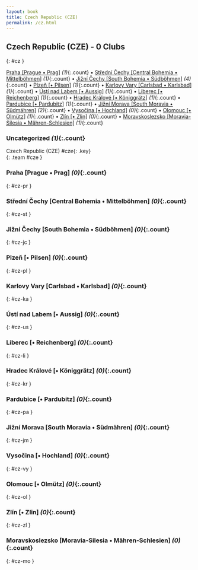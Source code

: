 ```yaml
---
layout: book
title: Czech Republic (CZE)
permalink: /cz.html
---
```


## Czech Republic (CZE) - 0 Clubs
{: #cz }






[Praha [Prague • Prag]](#cz-pr) _(1)_{:.count} • [Střední Čechy [Central Bohemia • Mittelböhmen]](#cz-st) _(1)_{:.count} • [Jižní Čechy [South Bohemia • Südböhmen]](#cz-jc) _(4)_{:.count} • [Plzeň [• Pilsen]](#cz-pl) _(1)_{:.count} • [Karlovy Vary [Carlsbad • Karlsbad]](#cz-ka) _(1)_{:.count} • [Ústí nad Labem [• Aussig]](#cz-us) _(1)_{:.count} • [Liberec   [• Reichenberg]](#cz-li) _(1)_{:.count} • [Hradec Králové [• Königgrätz]](#cz-kr) _(1)_{:.count} • [Pardubice   [• Pardubitz]](#cz-pa) _(1)_{:.count} • [Jižní Morava [South Moravia • Südmähren]](#cz-jm) _(2)_{:.count} • [Vysočina [• Hochland]](#cz-vy) _(0)_{:.count} • [Olomouc [• Olmütz]](#cz-ol) _(1)_{:.count} • [Zlín [• Zlin]](#cz-zl) _(0)_{:.count} • [Moravskoslezsko [Moravia-Silesia • Mähren-Schlesien]](#cz-mo) _(1)_{:.count}


### Uncategorized _(1)_{:.count}

Czech Republic  (CZE)  _#cze_{: .key} <br>
{: .team #cze }



### Praha [Prague • Prag] _(0)_{:.count}
{: #cz-pr }





<div class='columns300' markdown='1'>


</div>



### Střední Čechy [Central Bohemia • Mittelböhmen] _(0)_{:.count}
{: #cz-st }





<div class='columns300' markdown='1'>


</div>



### Jižní Čechy [South Bohemia • Südböhmen] _(0)_{:.count}
{: #cz-jc }





<div class='columns300' markdown='1'>


</div>



### Plzeň [• Pilsen] _(0)_{:.count}
{: #cz-pl }





<div class='columns300' markdown='1'>


</div>



### Karlovy Vary [Carlsbad • Karlsbad] _(0)_{:.count}
{: #cz-ka }





<div class='columns300' markdown='1'>


</div>



### Ústí nad Labem [• Aussig] _(0)_{:.count}
{: #cz-us }





<div class='columns300' markdown='1'>


</div>



### Liberec   [• Reichenberg] _(0)_{:.count}
{: #cz-li }





<div class='columns300' markdown='1'>


</div>



### Hradec Králové [• Königgrätz] _(0)_{:.count}
{: #cz-kr }





<div class='columns300' markdown='1'>


</div>



### Pardubice   [• Pardubitz] _(0)_{:.count}
{: #cz-pa }





<div class='columns300' markdown='1'>


</div>



### Jižní Morava [South Moravia • Südmähren] _(0)_{:.count}
{: #cz-jm }





<div class='columns300' markdown='1'>


</div>



### Vysočina [• Hochland] _(0)_{:.count}
{: #cz-vy }





<div class='columns300' markdown='1'>


</div>



### Olomouc [• Olmütz] _(0)_{:.count}
{: #cz-ol }





<div class='columns300' markdown='1'>


</div>



### Zlín [• Zlin] _(0)_{:.count}
{: #cz-zl }





<div class='columns300' markdown='1'>


</div>



### Moravskoslezsko [Moravia-Silesia • Mähren-Schlesien] _(0)_{:.count}
{: #cz-mo }





<div class='columns300' markdown='1'>


</div>


 
